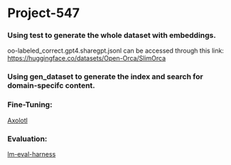 # Project-547

### Using test to generate the whole dataset with embeddings.
oo-labeled_correct.gpt4.sharegpt.jsonl can be accessed through this link: https://huggingface.co/datasets/Open-Orca/SlimOrca

### Using gen_dataset to generate the index and search for domain-specifc content.

### Fine-Tuning: 
[Axolotl](https://github.com/OpenAccess-AI-Collective/axolotl/tree/main)

### Evaluation:
[lm-eval-harness](https://github.com/EleutherAI/lm-evaluation-harness)

